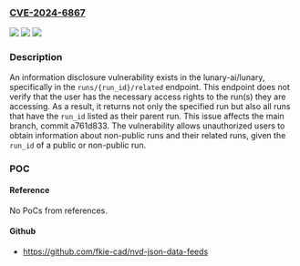 ### [CVE-2024-6867](https://cve.mitre.org/cgi-bin/cvename.cgi?name=CVE-2024-6867)
![](https://img.shields.io/static/v1?label=Product&message=lunary-ai%2Flunary&color=blue)
![](https://img.shields.io/static/v1?label=Version&message=unspecified%3C%201.4.10%20&color=brighgreen)
![](https://img.shields.io/static/v1?label=Vulnerability&message=CWE-1220%20Insufficient%20Granularity%20of%20Access%20Control&color=brighgreen)

### Description

An information disclosure vulnerability exists in the lunary-ai/lunary, specifically in the `runs/{run_id}/related` endpoint. This endpoint does not verify that the user has the necessary access rights to the run(s) they are accessing. As a result, it returns not only the specified run but also all runs that have the `run_id` listed as their parent run. This issue affects the main branch, commit a761d833. The vulnerability allows unauthorized users to obtain information about non-public runs and their related runs, given the `run_id` of a public or non-public run.

### POC

#### Reference
No PoCs from references.

#### Github
- https://github.com/fkie-cad/nvd-json-data-feeds

